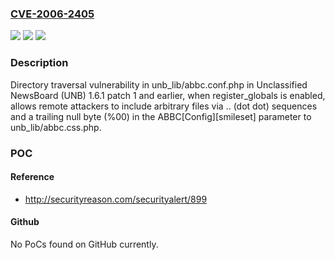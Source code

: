 ### [CVE-2006-2405](https://cve.mitre.org/cgi-bin/cvename.cgi?name=CVE-2006-2405)
![](https://img.shields.io/static/v1?label=Product&message=n%2Fa&color=blue)
![](https://img.shields.io/static/v1?label=Version&message=n%2Fa&color=blue)
![](https://img.shields.io/static/v1?label=Vulnerability&message=n%2Fa&color=brighgreen)

### Description

Directory traversal vulnerability in unb_lib/abbc.conf.php in Unclassified NewsBoard (UNB) 1.6.1 patch 1 and earlier, when register_globals is enabled, allows remote attackers to include arbitrary files via .. (dot dot) sequences and a trailing null byte (%00) in the ABBC[Config][smileset] parameter to unb_lib/abbc.css.php.

### POC

#### Reference
- http://securityreason.com/securityalert/899

#### Github
No PoCs found on GitHub currently.

